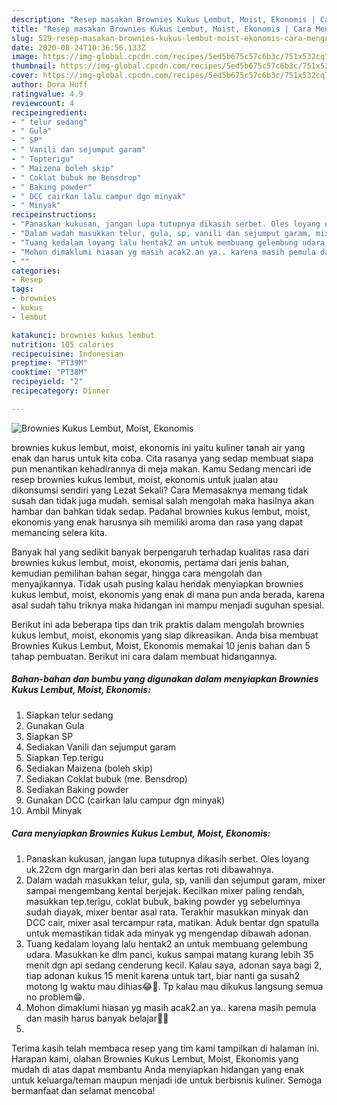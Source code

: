 ```yaml
---
description: "Resep masakan Brownies Kukus Lembut, Moist, Ekonomis | Cara Mengolah Brownies Kukus Lembut, Moist, Ekonomis Yang Enak dan Simpel"
title: "Resep masakan Brownies Kukus Lembut, Moist, Ekonomis | Cara Mengolah Brownies Kukus Lembut, Moist, Ekonomis Yang Enak dan Simpel"
slug: 529-resep-masakan-brownies-kukus-lembut-moist-ekonomis-cara-mengolah-brownies-kukus-lembut-moist-ekonomis-yang-enak-dan-simpel
date: 2020-08-24T10:36:56.133Z
image: https://img-global.cpcdn.com/recipes/5ed5b675c57c6b3c/751x532cq70/brownies-kukus-lembut-moist-ekonomis-foto-resep-utama.jpg
thumbnail: https://img-global.cpcdn.com/recipes/5ed5b675c57c6b3c/751x532cq70/brownies-kukus-lembut-moist-ekonomis-foto-resep-utama.jpg
cover: https://img-global.cpcdn.com/recipes/5ed5b675c57c6b3c/751x532cq70/brownies-kukus-lembut-moist-ekonomis-foto-resep-utama.jpg
author: Dora Huff
ratingvalue: 4.9
reviewcount: 4
recipeingredient:
- " telur sedang"
- " Gula"
- " SP"
- " Vanili dan sejumput garam"
- " Tepterigu"
- " Maizena boleh skip"
- " Coklat bubuk me Bensdrop"
- " Baking powder"
- " DCC cairkan lalu campur dgn minyak"
- " Minyak"
recipeinstructions:
- "Panaskan kukusan, jangan lupa tutupnya dikasih serbet. Oles loyang uk.22cm dgn margarin dan beri alas kertas roti dibawahnya."
- "Dalam wadah masukkan telur, gula, sp, vanili dan sejumput garam, mixer sampai mengembang kental berjejak. Kecilkan mixer paling rendah, masukkan tep.terigu, coklat bubuk, baking powder yg sebelumnya sudah diayak, mixer bentar asal rata. Terakhir masukkan minyak dan DCC cair, mixer asal tercampur rata, matikan. Aduk bentar dgn spatulla untuk memastikan tidak ada minyak yg mengendap dibawah adonan."
- "Tuang kedalam loyang lalu hentak2 an untuk membuang gelembung udara. Masukkan ke dlm panci, kukus sampai matang kurang lebih 35 menit dgn api sedang cenderung kecil. Kalau saya, adonan saya bagi 2, tiap adonan kukus 15 menit karena untuk tart, biar nanti ga susah2 motong lg waktu mau dihias😂🤭. Tp kalau mau dikukus langsung semua no problem😁."
- "Mohon dimaklumi hiasan yg masih acak2.an ya.. karena masih pemula dan masih harus banyak belajar🙈🙈"
- ""
categories:
- Resep
tags:
- brownies
- kukus
- lembut

katakunci: brownies kukus lembut 
nutrition: 105 calories
recipecuisine: Indonesian
preptime: "PT39M"
cooktime: "PT38M"
recipeyield: "2"
recipecategory: Dinner

---
```



![Brownies Kukus Lembut, Moist, Ekonomis](https://img-global.cpcdn.com/recipes/5ed5b675c57c6b3c/751x532cq70/brownies-kukus-lembut-moist-ekonomis-foto-resep-utama.jpg)


brownies kukus lembut, moist, ekonomis ini yaitu kuliner tanah air yang enak dan harus untuk kita coba. Cita rasanya yang sedap membuat siapa pun menantikan kehadirannya di meja makan.
Kamu Sedang mencari ide resep brownies kukus lembut, moist, ekonomis untuk jualan atau dikonsumsi sendiri yang Lezat Sekali? Cara Memasaknya memang tidak susah dan tidak juga mudah. semisal salah mengolah maka hasilnya akan hambar dan bahkan tidak sedap. Padahal brownies kukus lembut, moist, ekonomis yang enak harusnya sih memiliki aroma dan rasa yang dapat memancing selera kita.

Banyak hal yang sedikit banyak berpengaruh terhadap kualitas rasa dari brownies kukus lembut, moist, ekonomis, pertama dari jenis bahan, kemudian pemilihan bahan segar, hingga cara mengolah dan menyajikannya. Tidak usah pusing kalau hendak menyiapkan brownies kukus lembut, moist, ekonomis yang enak di mana pun anda berada, karena asal sudah tahu triknya maka hidangan ini mampu menjadi suguhan spesial.




Berikut ini ada beberapa tips dan trik praktis dalam mengolah brownies kukus lembut, moist, ekonomis yang siap dikreasikan. Anda bisa membuat Brownies Kukus Lembut, Moist, Ekonomis memakai 10 jenis bahan dan 5 tahap pembuatan. Berikut ini cara dalam membuat hidangannya.

<!--inarticleads1-->

##### Bahan-bahan dan bumbu yang digunakan dalam menyiapkan Brownies Kukus Lembut, Moist, Ekonomis:

1. Siapkan  telur sedang
1. Gunakan  Gula
1. Siapkan  SP
1. Sediakan  Vanili dan sejumput garam
1. Siapkan  Tep.terigu
1. Sediakan  Maizena (boleh skip)
1. Sediakan  Coklat bubuk (me. Bensdrop)
1. Sediakan  Baking powder
1. Gunakan  DCC (cairkan lalu campur dgn minyak)
1. Ambil  Minyak




<!--inarticleads2-->

##### Cara menyiapkan Brownies Kukus Lembut, Moist, Ekonomis:

1. Panaskan kukusan, jangan lupa tutupnya dikasih serbet. Oles loyang uk.22cm dgn margarin dan beri alas kertas roti dibawahnya.
1. Dalam wadah masukkan telur, gula, sp, vanili dan sejumput garam, mixer sampai mengembang kental berjejak. Kecilkan mixer paling rendah, masukkan tep.terigu, coklat bubuk, baking powder yg sebelumnya sudah diayak, mixer bentar asal rata. Terakhir masukkan minyak dan DCC cair, mixer asal tercampur rata, matikan. Aduk bentar dgn spatulla untuk memastikan tidak ada minyak yg mengendap dibawah adonan.
1. Tuang kedalam loyang lalu hentak2 an untuk membuang gelembung udara. Masukkan ke dlm panci, kukus sampai matang kurang lebih 35 menit dgn api sedang cenderung kecil. Kalau saya, adonan saya bagi 2, tiap adonan kukus 15 menit karena untuk tart, biar nanti ga susah2 motong lg waktu mau dihias😂🤭. Tp kalau mau dikukus langsung semua no problem😁.
1. Mohon dimaklumi hiasan yg masih acak2.an ya.. karena masih pemula dan masih harus banyak belajar🙈🙈
1. 




Terima kasih telah membaca resep yang tim kami tampilkan di halaman ini. Harapan kami, olahan Brownies Kukus Lembut, Moist, Ekonomis yang mudah di atas dapat membantu Anda menyiapkan hidangan yang enak untuk keluarga/teman maupun menjadi ide untuk berbisnis kuliner. Semoga bermanfaat dan selamat mencoba!

